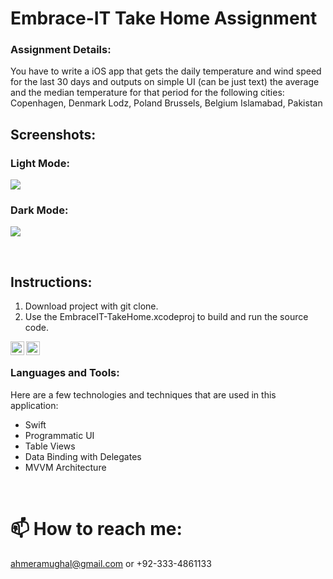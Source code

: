 # Embrace-IT Take Home Assignment

### Assignment Details:
You have to write a iOS app that gets the daily temperature and wind speed for the last 30
days and outputs on simple UI (can be just text) the average and the median temperature for
that period for the following cities:
Copenhagen, Denmark
Lodz, Poland
Brussels, Belgium
Islamabad, Pakistan


## Screenshots:

### Light Mode:
![](https://imgur.com/KlDwZ3i)

### Dark Mode:
![](https://imgur.com/w7g0kpO)


<br />

## Instructions:

1. Download project with git clone.
3. Use the EmbraceIT-TakeHome.xcodeproj to build and run the source code.


[<img align="left" alt="aitsam | Twitter" width="22px" src="https://cdn.jsdelivr.net/npm/simple-icons@v3/icons/twitter.svg" />][twitter]
[<img align="left" alt="aitsam | LinkedIn" width="22px" src="https://cdn.jsdelivr.net/npm/simple-icons@v3/icons/linkedin.svg" />][linkedin]

<br />

### Languages and Tools:
Here are a few technologies and techniques that are used in this application:

  - Swift
  - Programmatic UI
  - Table Views
  - Data Binding with Delegates
  - MVVM Architecture
  
<br />

# 📫 How to reach me: 
ahmeramughal@gmail.com or +92-333-4861133
<br />


[website]: https://ahmermughal.github.io
[twitter]: https://twitter.com/ahmeramughal
[linkedin]: https://www.linkedin.com/in/ahmer-mughal-1209ab17b/
